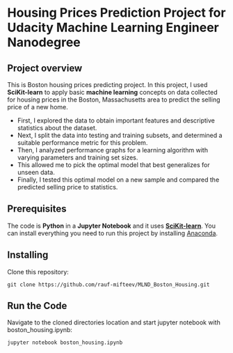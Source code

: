# Housing Prices Prediction Project for Udacity Machine Learning Engineer Nanodegree

## Project overview
This is Boston housing prices predicting project. In this project, I used **SciKit-learn** to apply basic **machine learning** concepts on data collected for housing prices in the Boston, Massachusetts area to predict the selling price of a new home. 
* First, I explored the data to obtain important features and descriptive statistics about the dataset. 
* Next, I split the data into testing and training subsets, and determined a suitable performance metric for this problem. 
* Then, I analyzed performance graphs for a learning algorithm with varying parameters and training set sizes. 
* This allowed me to pick the optimal model that best generalizes for unseen data. 
* Finally, I tested this optimal model on a new sample and compared the predicted selling price to statistics.

## Prerequisites
The code is **Python** in a **Jupyter Notebook** and it uses [**SciKit-learn**](https://scikit-learn.org/stable/). You can install everything you need to run this project by installing [Anaconda](https://www.anaconda.com/).

## Installing
Clone this repository:

`git clone https://github.com/rauf-mifteev/MLND_Boston_Housing.git`

## Run the Code
Navigate to the cloned directories location and start jupyter notebook with boston_housing.ipynb:

`jupyter notebook boston_housing.ipynb`
